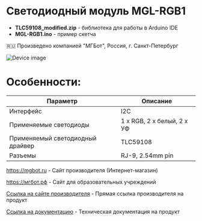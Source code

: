# Светодиодный модуль MGL-RGB1 

- **TLC59108_modified.zip** - библиотека для работы в Arduino IDE
- **MGL-RGB1.ino** - пример скетча

🇷🇺 Произведено компанией "МГБот", Россия, г. Санкт-Петербург

![Device image](https://books.mgbot.ru/images/MGL-RGB1.PNG)

# Особенности:

| Параметр    | Описание |
| ----------- | -----------|
| Интерфейс   | I2C|
| Применяемые светодиоды       | 1 x RGB, 2 x белый, 2 x УФ |
| Применяемый светодиодный драйвер     | TLC59108|
| Разъемы     | RJ-9, 2.54mm pin|

https://mgbot.ru  - Сайт производителя (Интернет-магазин)

https://мгбот.рф  - Сайт для образовательных учреждений

[Ссылка на сайте производителя](https://mgbot.ru/catalog/moduli/modul_rgb_svetodioda_mgl_rgb1_s_razemom_rj_9/) - Прямая ссылка производителя на продукт

[Ссылка на документацию](https://books.mgbot.ru/devices/MGL-RGB1.pdf) - Техническая документация на продукт
